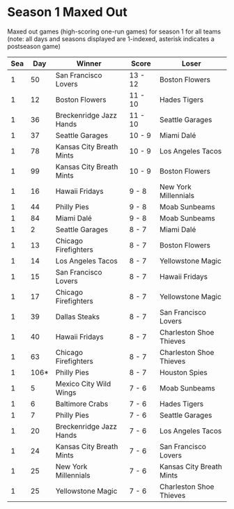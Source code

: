 # Season 1 Maxed Out



Maxed out games (high-scoring one-run games) for season 1 for all teams (note: all days and seasons displayed are 1-indexed, asterisk indicates a postseason game)


| Sea | Day | Winner | Score | Loser | 
| ------ |------ |------ |------ |------ |
| 1 | 50 | San Francisco Lovers | 13 - 12 | Boston Flowers | 
| 1 | 12 | Boston Flowers | 11 - 10 | Hades Tigers | 
| 1 | 36 | Breckenridge Jazz Hands | 11 - 10 | Seattle Garages | 
| 1 | 37 | Seattle Garages | 10 - 9 | Miami Dalé | 
| 1 | 78 | Kansas City Breath Mints | 10 - 9 | Los Angeles Tacos | 
| 1 | 99 | Kansas City Breath Mints | 10 - 9 | Boston Flowers | 
| 1 | 16 | Hawaii Fridays | 9 - 8 | New York Millennials | 
| 1 | 44 | Philly Pies | 9 - 8 | Moab Sunbeams | 
| 1 | 84 | Miami Dalé | 9 - 8 | Moab Sunbeams | 
| 1 | 2 | Seattle Garages | 8 - 7 | Miami Dalé | 
| 1 | 13 | Chicago Firefighters | 8 - 7 | Boston Flowers | 
| 1 | 14 | Los Angeles Tacos | 8 - 7 | Yellowstone Magic | 
| 1 | 15 | San Francisco Lovers | 8 - 7 | Hawaii Fridays | 
| 1 | 17 | Chicago Firefighters | 8 - 7 | Yellowstone Magic | 
| 1 | 39 | Dallas Steaks | 8 - 7 | San Francisco Lovers | 
| 1 | 40 | Hawaii Fridays | 8 - 7 | Charleston Shoe Thieves | 
| 1 | 63 | Chicago Firefighters | 8 - 7 | Charleston Shoe Thieves | 
| 1 | 106* | Philly Pies | 8 - 7 | Houston Spies | 
| 1 | 5 | Mexico City Wild Wings | 7 - 6 | Moab Sunbeams | 
| 1 | 6 | Baltimore Crabs | 7 - 6 | Hades Tigers | 
| 1 | 7 | Philly Pies | 7 - 6 | Seattle Garages | 
| 1 | 20 | Breckenridge Jazz Hands | 7 - 6 | Los Angeles Tacos | 
| 1 | 24 | Kansas City Breath Mints | 7 - 6 | San Francisco Lovers | 
| 1 | 25 | New York Millennials | 7 - 6 | Kansas City Breath Mints | 
| 1 | 25 | Yellowstone Magic | 7 - 6 | Charleston Shoe Thieves | 


